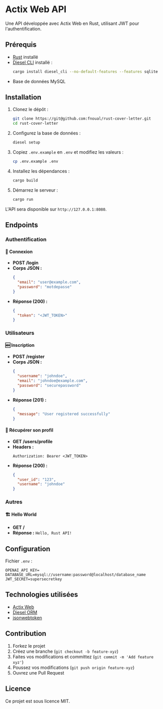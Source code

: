 # Actix Web API

Une API développée avec Actix Web en Rust, utilisant JWT pour l'authentification.

## Prérequis

- [Rust](https://www.rust-lang.org/tools/install) installé
- [Diesel CLI](https://diesel.rs/) installé :
  ```sh
  cargo install diesel_cli --no-default-features --features sqlite
  ```
- Base de données MySQL

## Installation

1. Clonez le dépôt :
   ```sh
   git clone https://git@github.com:fnoual/rust-cover-letter.git
   cd rust-cover-letter
   ```

2. Configurez la base de données :
   ```sh
   diesel setup
   ```

3. Copiez `.env.example` en `.env` et modifiez les valeurs :
   ```sh
   cp .env.example .env
   ```

4. Installez les dépendances :
   ```sh
   cargo build
   ```

5. Démarrez le serveur :
   ```sh
   cargo run
   ```

L'API sera disponible sur `http://127.0.0.1:8080`.

## Endpoints

### Authentification

#### 🔐 Connexion
- **POST /login**
- **Corps JSON :**
  ```json
  {
    "email": "user@example.com",
    "password": "motdepasse"
  }
  ```
- **Réponse (200) :**
  ```json
  {
    "token": "<JWT_TOKEN>"
  }
  ```

### Utilisateurs

#### 🆕 Inscription
- **POST /register**
- **Corps JSON :**
  ```json
  {
    "username": "johndoe",
    "email": "johndoe@example.com",
    "password": "securepassword"
  }
  ```
- **Réponse (201) :**
  ```json
  {
    "message": "User registered successfully"
  }
  ```

#### 👤 Récupérer son profil
- **GET /users/profile**
- **Headers :**
  ```
  Authorization: Bearer <JWT_TOKEN>
  ```
- **Réponse (200) :**
  ```json
  {
    "user_id": "123",
    "username": "johndoe"
  }
  ```

### Autres

#### 🏗️ Hello World
- **GET /**
- **Réponse :** `Hello, Rust API!`

## Configuration

Fichier `.env` :
```
OPENAI_API_KEY=
DATABASE_URL=mysql://username:password@localhost/database_name
JWT_SECRET=supersecretkey
```

## Technologies utilisées
- [Actix Web](https://actix.rs/)
- [Diesel ORM](https://diesel.rs/)
- [jsonwebtoken](https://docs.rs/jsonwebtoken/latest/jsonwebtoken/)

## Contribution

1. Forkez le projet
2. Créez une branche (`git checkout -b feature-xyz`)
3. Faites vos modifications et committez (`git commit -m 'Add feature xyz'`)
4. Poussez vos modifications (`git push origin feature-xyz`)
5. Ouvrez une Pull Request

## Licence

Ce projet est sous licence MIT.

